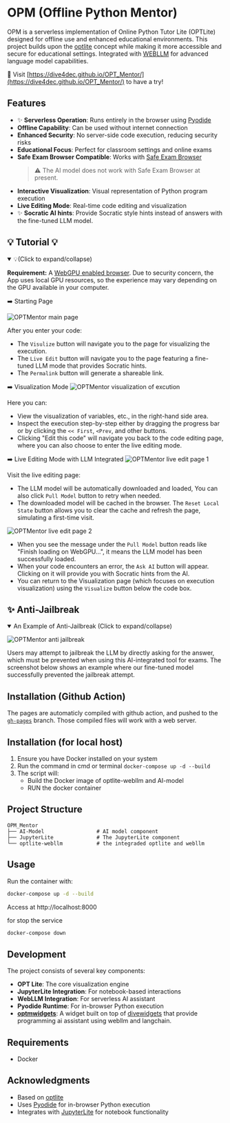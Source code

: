 # OPM (Offline Python Mentor)

OPM is a serverless implementation of Online Python Tutor Lite (OPTLite) designed for offline use and enhanced educational environments. This project builds upon the [optlite](https://github.com/dive4dec/optlite) concept while making it more accessible and secure for educational settings. Integrated with [WEBLLM](https://github.com/mlc-ai/web-llm) for advanced language model capabilities.

📌 Visit [https://dive4dec.github.io/OPT_Mentor/](https://dive4dec.github.io/OPT_Mentor/) to have a try!


## Features

- ✨ **Serverless Operation**: Runs entirely in the browser using [Pyodide](https://pyodide.org)
- **Offline Capability**: Can be used without internet connection
- **Enhanced Security**: No server-side code execution, reducing security risks
- **Educational Focus**: Perfect for classroom settings and online exams
- **Safe Exam Browser Compatible**: Works with [Safe Exam Browser](https://safeexambrowser.org/) 
  > ⚠️ The AI model does not work with Safe Exam Browser at present.
- **Interactive Visualization**: Visual representation of Python program execution
- **Live Editing Mode**: Real-time code editing and visualization
- ✨ **Socratic AI hints**: Provide Socratic style hints instead of answers with the fine-tuned LLM model.

## 💡 Tutorial 💡
<details open>
<summary>💡(Click to expand/collapse)</summary>

**Requirement:** A [WebGPU enabled browser](https://caniuse.com/webgpu). Due to security concern, the App uses local GPU resources, so the experience may vary depending on the GPU available in your computer. 

➡️ Starting Page

![OPTMentor main page](./screenshots/OPTMentor_main_page.jpg)

After you enter your code:

- The `Visulize` button will navigate you to the page for visualizing the execution.
- The `Live Edit` button will navigate you to the page featuring a fine-tuned LLM mode that provides Socratic hints.
- The `Permalink` button will generate a shareable link.

➡️ Visualization Mode
![OPTMentor visualization of excution](./screenshots/OPTMentor_visualize_display.jpg)

Here you can:

- View the visualization of variables, etc., in the right-hand side area.
- Inspect the execution step-by-step either by dragging the progress bar or by clicking the `<< First`, `<Prev`, and other buttons.
- Clicking "Edit this code" will navigate you back to the code editing page, where you can also choose to enter the live editing mode. 

➡️ Live Editing Mode with LLM Integrated
![OPTMentor live edit page 1](./screenshots/OPTMentor_live_edit_1.jpg)

Visit the live editing page:

- The LLM model will be automatically downloaded and loaded, You can also click `Pull Model` button to retry when needed.
- The downloaded model will be cached in the browser. The `Reset Local State` button allows you to clear the cache and refresh the page, simulating a first-time visit.

![OPTMentor live edit page 2](./screenshots/OPTMentor_live_edit_2.jpg)

- When you see the message under the `Pull Model` button reads like "Finish loading on WebGPU...", it means the LLM model has been successfully loaded.
- When your code encounters an error, the `Ask AI` button will appear. Clicking on it will provide you with Socratic hints from the AI.
- You can return to the Visualization page (which focuses on execution visualization) using the `Visualize` button below the code box.

</details>

## ✨ Anti-Jailbreak
<details open>
<summary> An Example of Anti-Jailbreak (Click to expand/collapse)</summary>

![OPTMentor anti jailbreak](./screenshots/OPTMentor_anti_jailbreak.jpg)

Users may attempt to jailbreak the LLM by directly asking for the answer, which must be prevented when using this AI-integrated tool for exams. The screenshot below shows an example where our fine-tuned model successfully prevented the jailbreak attempt.
</details>





## Installation (Github Action)
The pages are automaticly compiled with github action, and pushed to the [`gh-pages`](https://github.com/dive4dec/OPT_Mentor/tree/gh-pages) branch. Those compiled files will work with a web server.

## Installation (for local host)
1. Ensure you have Docker installed on your system
2. Run the command in cmd or terminal
   ```docker-compose up -d --build```
3. The script will:
   - Build the Docker image of optlite-webllm and AI-model
   - RUN the docker container

## Project Structure

```
OPM_Mentor
├── AI-Model                 # AI model component
├── JupyterLite              # The JupyterLite component
└── optlite-webllm           # the integraded optlite and webllm
```

## Usage
Run the container with:
```bash
docker-compose up -d --build
```

Access at http://localhost:8000

for stop the service
```bash
docker-compose down
```

## Development
The project consists of several key components:
- **OPT Lite**: The core visualization engine
- **JupyterLite Integration**: For notebook-based interactions
- **WebLLM Integration**: For serverless AI assistant
- **Pyodide Runtime**: For in-browser Python execution
- **[optmwidgets](https://github.com/chiwangso2/optmwidgets)**: A widget built on top of [divewidgets](https://github.com/dive4dec/divewidgets) that provide programming ai assistant using webllm and langchain.

## Requirements
- Docker

## Acknowledgments

- Based on [optlite](https://github.com/dive4dec/optlite)
- Uses [Pyodide](https://pyodide.org) for in-browser Python execution
- Integrates with [JupyterLite](https://jupyterlite.readthedocs.io/) for notebook functionality 

